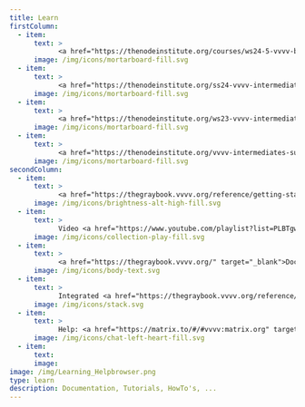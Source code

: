 ```yaml
---
title: Learn
firstColumn:
  - item: 
      text: > 
            <a href="https://thenodeinstitute.org/courses/ws24-5-vvvv-beginners-class/" target="_blank">Beginner course starting October 7th</a>
      image: /img/icons/mortarboard-fill.svg
  - item: 
      text: > 
            <a href="https://thenodeinstitute.org/ss24-vvvv-intermediates/" target="_blank">Course recordings, Summer 24</a>
      image: /img/icons/mortarboard-fill.svg
  - item: 
      text: > 
            <a href="https://thenodeinstitute.org/ws23-vvvv-intermediates/" target="_blank">Course recordings, Winter 23/24</a>
      image: /img/icons/mortarboard-fill.svg
  - item: 
      text: > 
            <a href="https://thenodeinstitute.org/vvvv-intermediates-summer-2023/" target="_blank">Course recordings, Summer 23</a>
      image: /img/icons/mortarboard-fill.svg
secondColumn:
  - item: 
      text: > 
            <a href="https://thegraybook.vvvv.org/reference/getting-started/overview.html" target="_blank">Getting started</a>
      image: /img/icons/brightness-alt-high-fill.svg
  - item:
      text: > 
            Video <a href="https://www.youtube.com/playlist?list=PLBTgwgsWWcT_VMMrwsy3Ao7_ubazEGL4s" target="_blank">Tutorials</a> and <a href="https://www.youtube.com/playlist?list=PLBTgwgsWWcT-G9lk-IlKLkGZJ9NnXcuBV" target="_blank">HowTo's</a>
      image: /img/icons/collection-play-fill.svg
  - item:
      text: > 
            <a href="https://thegraybook.vvvv.org/" target="_blank">Documentation</a> (The Gray Book)
      image: /img/icons/body-text.svg
  - item:
      text: >
            Integrated <a href="https://thegraybook.vvvv.org/reference/hde/findinghelp.html" target="_blank">Help Browser</a>
      image: /img/icons/stack.svg
  - item: 
      text: > 
            Help: <a href="https://matrix.to/#/#vvvv:matrix.org" target="_blank">Chat</a>, <a href="https://discourse.vvvv.org/c/vvvv-gamma/28" target="_blank">Forum</a>
      image: /img/icons/chat-left-heart-fill.svg
  - item:
      text:
      image:
image: /img/Learning_Helpbrowser.png
type: learn
description: Documentation, Tutorials, HowTo's, ...
---
```

